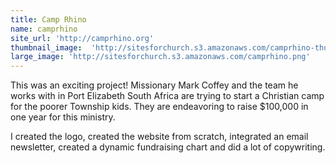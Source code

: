 ```yaml
---
title: Camp Rhino
name: camprhino
site_url: 'http://camprhino.org'
thumbnail_image:  'http://sitesforchurch.s3.amazonaws.com/camprhino-thumb.png'
large_image: 'http://sitesforchurch.s3.amazonaws.com/camprhino.png'
---
```


This was an exciting project!  Missionary Mark Coffey and the team he works with in Port Elizabeth South Africa are trying to start a Christian camp for the poorer Township kids.  They are endeavoring to raise $100,000 in one year for this ministry.

I created the logo, created the website from scratch, integrated an email newsletter, created a dynamic fundraising chart and did a lot of copywriting.

